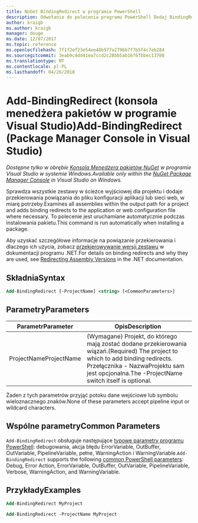 ```yaml
---
title: NuGet BindingRedirect w programie PowerShell
description: Odwołanie do polecenia programu PowerShell Dodaj BindingRedirect w konsoli Menedżera pakietów NuGet w programie Visual Studio.
author: kraigb
ms.author: kraigb
manager: douge
ms.date: 12/07/2017
ms.topic: reference
ms.openlocfilehash: 7f1f2ef23e54ee48b577a2796b7f7b5f4c7eb284
ms.sourcegitcommit: 3eab9c4dd41ea7ccd2c28bb5ab16f6fbbec13708
ms.translationtype: MT
ms.contentlocale: pl-PL
ms.lasthandoff: 04/26/2018
---
```

# <a name="add-bindingredirect-package-manager-console-in-visual-studio"></a><span data-ttu-id="2516b-103">Add-BindingRedirect (konsola menedżera pakietów w programie Visual Studio)</span><span class="sxs-lookup"><span data-stu-id="2516b-103">Add-BindingRedirect (Package Manager Console in Visual Studio)</span></span>

<span data-ttu-id="2516b-104">*Dostępne tylko w obrębie [Konsola Menedżera pakietów NuGet](package-manager-console.md) w programie Visual Studio w systemie Windows.*</span><span class="sxs-lookup"><span data-stu-id="2516b-104">*Available only within the [NuGet Package Manager Console](package-manager-console.md) in Visual Studio on Windows.*</span></span>

<span data-ttu-id="2516b-105">Sprawdza wszystkie zestawy w ścieżce wyjściowej dla projektu i dodaje przekierowania powiązania do pliku konfiguracji aplikacji lub sieci web, w miarę potrzeby.</span><span class="sxs-lookup"><span data-stu-id="2516b-105">Examines all assemblies within the output path for a project and adds binding redirects to the application or web configuration file where necessary.</span></span> <span data-ttu-id="2516b-106">To polecenie jest uruchamiane automatycznie podczas instalowania pakietu.</span><span class="sxs-lookup"><span data-stu-id="2516b-106">This command is run automatically when installing a package.</span></span>

<span data-ttu-id="2516b-107">Aby uzyskać szczegółowe informacje na powiązanie przekierowania i dlaczego ich użycia, zobacz [przekierowywanie wersji zestawu](/dotnet/framework/configure-apps/redirect-assembly-versions) w dokumentacji programu .NET.</span><span class="sxs-lookup"><span data-stu-id="2516b-107">For details on binding redirects and why they are used, see [Redirecting Assembly Versions](/dotnet/framework/configure-apps/redirect-assembly-versions) in the .NET documentation.</span></span>

## <a name="syntax"></a><span data-ttu-id="2516b-108">Składnia</span><span class="sxs-lookup"><span data-stu-id="2516b-108">Syntax</span></span>

```ps
Add-BindingRedirect [-ProjectName] <string> [<CommonParameters>]
```

## <a name="parameters"></a><span data-ttu-id="2516b-109">Parametry</span><span class="sxs-lookup"><span data-stu-id="2516b-109">Parameters</span></span>

| <span data-ttu-id="2516b-110">Parametr</span><span class="sxs-lookup"><span data-stu-id="2516b-110">Parameter</span></span> | <span data-ttu-id="2516b-111">Opis</span><span class="sxs-lookup"><span data-stu-id="2516b-111">Description</span></span> |
| --- | --- |
| <span data-ttu-id="2516b-112">ProjectName</span><span class="sxs-lookup"><span data-stu-id="2516b-112">ProjectName</span></span> | <span data-ttu-id="2516b-113">(Wymagane) Projekt, do którego mają zostać dodane przekierowania wiązań.</span><span class="sxs-lookup"><span data-stu-id="2516b-113">(Required) The project to which to add binding redirects.</span></span> <span data-ttu-id="2516b-114">Przełącznika - NazwaProjektu sam jest opcjonalna.</span><span class="sxs-lookup"><span data-stu-id="2516b-114">The -ProjectName switch itself is optional.</span></span> |

<span data-ttu-id="2516b-115">Żaden z tych parametrów przyjąć potoku dane wejściowe lub symbolu wieloznacznego znaków.</span><span class="sxs-lookup"><span data-stu-id="2516b-115">None of these parameters accept pipeline input or wildcard characters.</span></span>

## <a name="common-parameters"></a><span data-ttu-id="2516b-116">Wspólne parametry</span><span class="sxs-lookup"><span data-stu-id="2516b-116">Common Parameters</span></span>

<span data-ttu-id="2516b-117">`Add-BindingRedirect` obsługuje następujące [typowe parametry programu PowerShell](http://go.microsoft.com/fwlink/?LinkID=113216): debugowania, akcja błędu ErrorVariable, OutBuffer, OutVariable, PipelineVariable, pełne, WarningAction i WarningVariable.</span><span class="sxs-lookup"><span data-stu-id="2516b-117">`Add-BindingRedirect` supports the following [common PowerShell parameters](http://go.microsoft.com/fwlink/?LinkID=113216): Debug, Error Action, ErrorVariable, OutBuffer, OutVariable, PipelineVariable, Verbose, WarningAction, and WarningVariable.</span></span>

## <a name="examples"></a><span data-ttu-id="2516b-118">Przykłady</span><span class="sxs-lookup"><span data-stu-id="2516b-118">Examples</span></span>

```ps
Add-BindingRedirect MyProject

Add-BindingRedirect -ProjectName MyProject
```